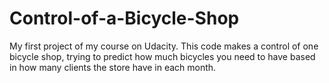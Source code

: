 # Control-of-a-Bicycle-Shop
My first project of my course on Udacity. 
This code makes a control of one bicycle shop, trying to predict how much bicycles you need to have based in how many clients the store have in each month.
